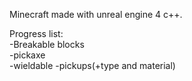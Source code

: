 Minecraft made with unreal engine 4 c++.    

Progress list:    
-Breakable blocks   
-pickaxe    
-wieldable
-pickups(+type and material)
